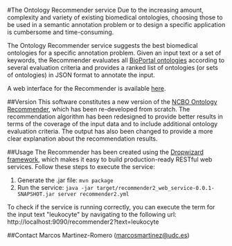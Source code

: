 #The Ontology Recommender service
Due to the increasing amount, complexity and variety of existing biomedical ontologies, choosing those to be used in a semantic annotation problem or to design a specific application is cumbersome and time-consuming.

The Ontology Recommender service suggests the best biomedical ontologies for a specific annotation problem. Given an input text or a set of keywords, the Recommender evaluates all [BioPortal ontologies](http://bioportal.bioontology.org/ontologies) according to several evaluation criteria and provides a ranked list of ontologies (or sets of ontologies) in JSON format to annotate the input. 

A web interface for the Recommender is available [here](https://github.com/marcosmartinezromero/recommender2_web_ui).

##Version
This software constitutes a new version of the [NCBO Ontology Recommender](http://bioportal.bioontology.org/recommender), which has been re-developed from scratch. The recommendation algorithm has been redesigned to provide better results in terms of the coverage of the input data and to include additional ontology evaluation criteria. The output has also been changed to provide a more clear explanation about the recommendation results.

##Usage
The Recommender has been created using the [Dropwizard framework](http://dropwizard.io/), which makes it easy to build production-ready RESTful web services. Follow these steps to  execute the service:

1. Generate the .jar file: `mvn package`
2. Run the service: `java -jar target/recommender2_web_service-0.0.1-SNAPSHOT.jar server recommender2.yml`

To check if the service is running correctly, you can execute the term for the input text "leukocyte" by navigating to the following url: http://localhost:9090/recommender2?text=leukocyte

##Contact
Marcos Martinez-Romero (<marcosmartinez@udc.es>)